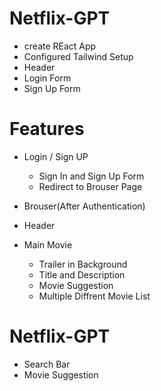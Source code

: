 # Netflix-GPT
- create REact App
- Configured Tailwind Setup
- Header
- Login Form 
- Sign Up Form

# Features
- Login / Sign UP
    - Sign In and Sign Up Form
    - Redirect to Brouser Page

- Brouser(After Authentication) 
- Header
- Main Movie
  - Trailer in Background
  - Title and Description
  - Movie Suggestion
   - Multiple Diffrent Movie List

# Netflix-GPT
 - Search Bar
 - Movie Suggestion      